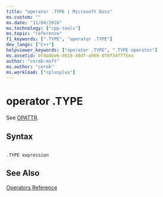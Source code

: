 ```yaml
---
title: "operator .TYPE | Microsoft Docs"
ms.custom: ""
ms.date: "11/04/2016"
ms.technology: ["cpp-tools"]
ms.topic: "reference"
f1_keywords: [".TYPE", "operator .TYPE"]
dev_langs: ["C++"]
helpviewer_keywords: ["operator .TYPE", ".TYPE operator"]
ms.assetid: bf4a4be6-d019-40df-a966-8f8f34f775ea
author: "corob-msft"
ms.author: "corob"
ms.workload: ["cplusplus"]
---
```

# operator .TYPE
See [OPATTR](../../assembler/masm/operator-opattr.md).  
  
## Syntax  
  
```  
  
.TYPE expression  
```  
  
## See Also  
 [Operators Reference](../../assembler/masm/operators-reference.md)